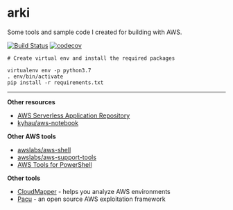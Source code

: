 # arki

Some tools and sample code I created for building with AWS.

[![Build Status](https://travis-ci.org/kyhau/arki.svg?branch=master)](https://travis-ci.org/kyhau/arki)
[![codecov](https://codecov.io/gh/kyhau/arki/branch/master/graph/badge.svg)](https://codecov.io/gh/kyhau/arki)

```
# Create virtual env and install the required packages

virtualenv env -p python3.7
. env/bin/activate
pip install -r requirements.txt
```

---
**Other resources**
- [AWS Serverless Application Repository](https://aws.amazon.com/serverless/serverlessrepo/)
- [kyhau/aws-notebook](https://github.com/kyhau/aws-notebook)

**Other AWS tools**
- [awslabs/aws-shell](https://github.com/awslabs/aws-shell)
- [awslabs/aws-support-tools](https://github.com/awslabs/aws-support-tools) 
- [AWS Tools for PowerShell](https://aws.amazon.com/powershell/)

**Other tools**
- [CloudMapper](https://github.com/duo-labs/cloudmapper) - helps you analyze AWS environments 
- [Pacu](https://github.com/RhinoSecurityLabs/pacu) - an open source AWS exploitation framework
